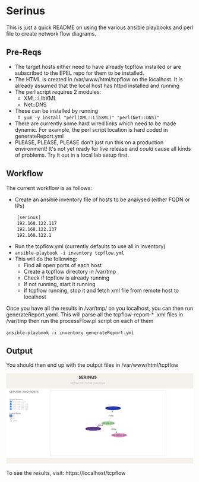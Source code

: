 # Serinus


This is just a quick README on using the various ansible playbooks and perl file to create network flow diagrams.

## Pre-Reqs
 -  The target hosts either need to have already tcpflow installed or are subscribed to the EPEL repo for them to be installed.
 - The HTML is created in /var/www/html/tcpflow on the localhost.  It is already assumed that the local host has httpd installed and running
 - The perl script requires 2 modules:
	 - XML::LibXML
	 - Net::DNS
 - These can be installed by running 
	 - `yum -y install "perl(XML::LibXML)" "perl(Net::DNS)"`
 - There are currently some hard wired links which need to be made dynamic.  For example, the perl script location is hard coded in generateReport.yml
 - PLEASE, PLEASE, PLEASE don't just run this on a production environment! It's not yet ready for live release and *could* cause all kinds of problems.  Try it out in a local lab setup first.
 
## Workflow
The current workflow is as follows:
 - Create an ansible inventory file of hosts to be analysed (either FQDN or IPs)

```
    [serinus]
    192.168.122.117
    192.168.122.137
    192.168.122.1
```

 - Run the tcpflow.yml (currently defaults to use all in inventory)
 - `ansible-playbook -i inventory tcpflow.yml`
 - This will do the following:
	 - Find all open ports of each host
	 - Create a tcpflow directory in /var/tmp
	 - Check if tcpflow is already running
	 - If not running, start it running
	 - If tcpflow running, stop it and fetch xml file from remote host to localhost

Once you have all the results in /var/tmp/ on you localhost, you can then run generateReport.yaml.  This will parse all the tcpflow-report-*
.xml files in /var/tmp then run the processFlow.pl script on each of them

`ansible-playbook -i inventory generateReport.yml`

## Output
  
You should then end up with the output files in /var/www/html/tcpflow

![Screenshot](https://github.com/boogiespook/serinus/blob/master/screenshot.png)

To see the results, visit: https://localhost/tcpflow

